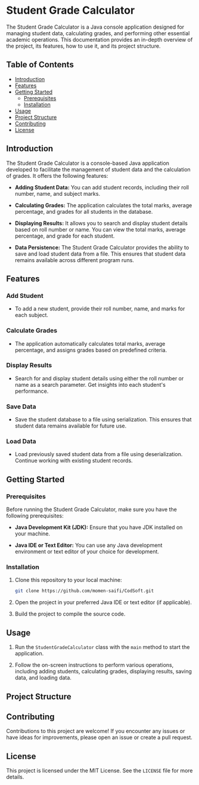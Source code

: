 


# Student Grade Calculator

The Student Grade Calculator is a Java console application designed for managing student data, calculating grades, and performing other essential academic operations. This documentation provides an in-depth overview of the project, its features, how to use it, and its project structure.

## Table of Contents
- [Introduction](#introduction)
- [Features](#features)
- [Getting Started](#getting-started)
  - [Prerequisites](#prerequisites)
  - [Installation](#installation)
- [Usage](#usage)
- [Project Structure](#project-structure)
- [Contributing](#contributing)
- [License](#license)

## Introduction

The Student Grade Calculator is a console-based Java application developed to facilitate the management of student data and the calculation of grades. It offers the following features:

- **Adding Student Data:** You can add student records, including their roll number, name, and subject marks.

- **Calculating Grades:** The application calculates the total marks, average percentage, and grades for all students in the database.

- **Displaying Results:** It allows you to search and display student details based on roll number or name. You can view the total marks, average percentage, and grade for each student.

- **Data Persistence:** The Student Grade Calculator provides the ability to save and load student data from a file. This ensures that student data remains available across different program runs.

## Features

### Add Student

- To add a new student, provide their roll number, name, and marks for each subject.

### Calculate Grades

- The application automatically calculates total marks, average percentage, and assigns grades based on predefined criteria.

### Display Results

- Search for and display student details using either the roll number or name as a search parameter. Get insights into each student's performance.

### Save Data

- Save the student database to a file using serialization. This ensures that student data remains available for future use.

### Load Data

- Load previously saved student data from a file using deserialization. Continue working with existing student records.

## Getting Started

### Prerequisites

Before running the Student Grade Calculator, make sure you have the following prerequisites:

- **Java Development Kit (JDK):** Ensure that you have JDK installed on your machine.

- **Java IDE or Text Editor:** You can use any Java development environment or text editor of your choice for development.

### Installation

1. Clone this repository to your local machine:

   ```bash
   git clone https://github.com/momen-saifi/CodSoft.git
   ```

2. Open the project in your preferred Java IDE or text editor (if applicable).

3. Build the project to compile the source code.

## Usage

1. Run the `StudentGradeCalculator` class with the `main` method to start the application.

2. Follow the on-screen instructions to perform various operations, including adding students, calculating grades, displaying results, saving data, and loading data.

## Project Structure


## Contributing

Contributions to this project are welcome! If you encounter any issues or have ideas for improvements, please open an issue or create a pull request.

## License

This project is licensed under the MIT License. See the `LICENSE` file for more details.
```

